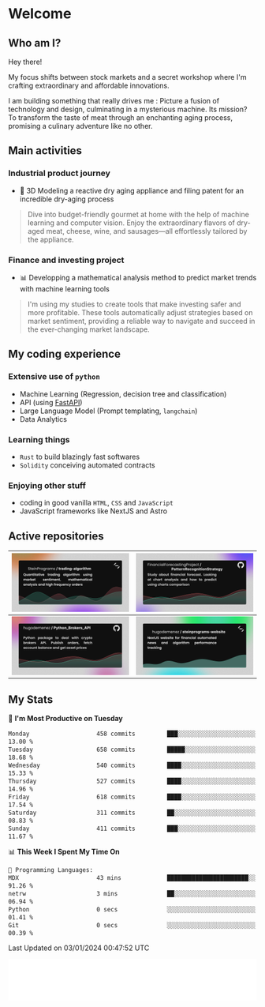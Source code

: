 # Welcome 

## Who am I?

Hey there! 

My focus shifts between stock markets and a secret workshop where I'm crafting extraordinary and affordable innovations. 

I am building something that really drives me :
Picture a fusion of technology and design, culminating in a mysterious machine. 
Its mission? To transform the taste of meat through an enchanting aging process, promising a culinary adventure like no other.

## Main activities

### Industrial product journey
* 🚀 3D Modeling a reactive dry aging appliance and filing patent for an incredible dry-aging process

> Dive into budget-friendly gourmet at home with the help of machine learning and computer vision. Enjoy the extraordinary flavors of dry-aged meat, cheese, wine, and sausages—all effortlessly tailored by the appliance.

### Finance and investing project
* 📊 Developping a mathematical analysis method to predict market trends with machine learning tools

> I'm using my studies to create tools that make investing safer and more profitable. These tools automatically adjust strategies based on market sentiment, providing a reliable way to navigate and succeed in the ever-changing market landscape.

## My coding experience

### Extensive use of `python` 

* Machine Learning (Regression, decision tree and classification)
* API (using [FastAPI](https://fastapi.tiangolo.com))
* Large Language Model (Prompt templating, `langchain`)
* Data Analytics

### Learning things

* `Rust` to build blazingly fast softwares
* `Solidity` conceiving automated contracts

### Enjoying other stuff

* coding in good vanilla `HTML`, `CSS` and `JavaScript` 
* JavaScript frameworks like NextJS and Astro

## Active repositories

|[![Python Trading Algorithm](assets/base_python_architecture.png)](https://github.com/SteinPrograms/base-python-architecture)|[![Quantitative Prediction](assets/pattern_recognition_strategy.png)](https://github.com/FinancialForecastingProject/PatternRecognitionStrategy.git)|
| ------------- | ------------- |
|[![Broker SDK](assets/python_brokers_api.png)](https://github.com/hugodemenez/Python_Brokers_API)|[![NextJS Website](assets/steinprograms-website.png)](https://github.com/hugodemenez/steinprograms-website)|

## My Stats

<!--START_SECTION:waka-->
📅 **I'm Most Productive on Tuesday** 

```text
Monday                   458 commits         ███░░░░░░░░░░░░░░░░░░░░░░   13.00 % 
Tuesday                  658 commits         █████░░░░░░░░░░░░░░░░░░░░   18.68 % 
Wednesday                540 commits         ████░░░░░░░░░░░░░░░░░░░░░   15.33 % 
Thursday                 527 commits         ████░░░░░░░░░░░░░░░░░░░░░   14.96 % 
Friday                   618 commits         ████░░░░░░░░░░░░░░░░░░░░░   17.54 % 
Saturday                 311 commits         ██░░░░░░░░░░░░░░░░░░░░░░░   08.83 % 
Sunday                   411 commits         ███░░░░░░░░░░░░░░░░░░░░░░   11.67 % 
```


📊 **This Week I Spent My Time On** 

```text
💬 Programming Languages: 
MDX                      43 mins             ███████████████████████░░   91.26 % 
netrw                    3 mins              ██░░░░░░░░░░░░░░░░░░░░░░░   06.94 % 
Python                   0 secs              ░░░░░░░░░░░░░░░░░░░░░░░░░   01.41 % 
Git                      0 secs              ░░░░░░░░░░░░░░░░░░░░░░░░░   00.39 % 
```


 Last Updated on 03/01/2024 00:47:52 UTC
<!--END_SECTION:waka-->

![Coding metrics](metrics.plugin.wakatime.svg)
